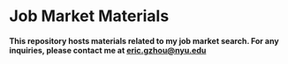 # Job Market Materials
#### This repository hosts materials related to my job market search. For any inquiries, please contact me at eric.gzhou@nyu.edu
